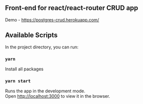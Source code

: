 ## Front-end for react/react-router CRUD app
Demo - https://postgres-crud.herokuapp.com/

## Available Scripts

In the project directory, you can run:

### `yarn`

Install all packages

### `yarn start`

Runs the app in the development mode.<br />
Open [http://localhost:3000](http://localhost:3000) to view it in the browser.
